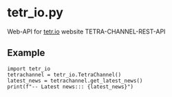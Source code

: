 # tetr_io.py
Web-API for [tetr.io](https://tetr.io) website TETRA-CHANNEL-REST-API

## Example
```python3
import tetr_io
tetrachannel = tetr_io.TetraChannel()
latest_news = tetrachannel.get_latest_news()
print(f"-- Latest news::: {latest_news}")
```
